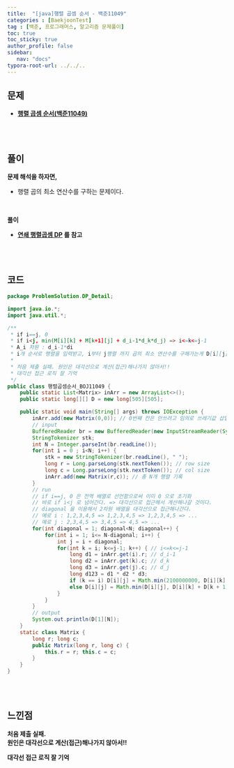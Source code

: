 ```yaml
---
title:  "[java]행렬 곱셈 순서 - 백준11049"
categories : [BaekjoonTest]
tag : [백준, 프로그래머스, 알고리즘 문제풀이]
toc: true
toc_sticky: true
author_profile: false
sidebar:
   nav: "docs"
typora-root-url: ../../..
---
```




## 문제

* **[행렬 곱셈 순서(백준11049)](https://www.acmicpc.net/problem/11049)**

<br><br>

## 풀이

**문제 해석을 하자면,**

* 행렬 곱의 최소 연산수를 구하는 문제이다.


<br>

**풀이**

* **[연쇄 행렬곱셈 DP](https://bh946.github.io/algorithm/(%EA%B0%9C%EB%85%90)-Dynamic_Programming(%EB%8F%99%EC%A0%81%EA%B3%84%ED%9A%8D%EB%B2%95)/#%EC%97%B0%EC%87%84-%ED%96%89%EB%A0%AC%EA%B3%B1%EC%85%88matrix-chain-multiplication) 를 참고**

<br><br>

## 코드

```java
package ProblemSolution.DP_Detail;

import java.io.*;
import java.util.*;

/**
 * if i==j, 0
 * if i<j, min(M[i][k] + M[k+1][j] + d_i-1*d_k*d_j) => i<=k<=j-1
 * A_i 차원 : d_i-1*di
 * i개 순서로 행렬을 입력받고, i부터 j행렬 까지 곱의 최소 연산수를 구해가는게 D[i][j] 이다.
 *
 * 처음 제출 실패. 원인은 대각선으로 계산(접근)해나가지 않아서!!
 * 대각선 접근 로직 잘 기억
 */
public class 행렬곱셈순서_BOJ11049 {
    public static List<Matrix> inArr = new ArrayList<>();
    public static long[][] D = new long[505][505];

    public static void main(String[] args) throws IOException {
        inArr.add(new Matrix(0,0)); // 0번째 칸은 안쓰려고 임의로 쓰레기값 삽입
        // input
        BufferedReader br = new BufferedReader(new InputStreamReader(System.in));
        StringTokenizer stk;
        int N = Integer.parseInt(br.readLine());
        for(int i = 0 ; i<N; i++) {
            stk = new StringTokenizer(br.readLine(), " ");
            long r = Long.parseLong(stk.nextToken()); // row size
            long c = Long.parseLong(stk.nextToken()); // col size
            inArr.add(new Matrix(r,c)); // 총 N개 행렬 기록
        }
        // run
        // if i==j, 0 은 전역 배열로 선언함으로써 이미 0 으로 초기화
        // 바로 if i<j 로 넘어간다. => 대각선으로 접근해서 계산해나갈 것이다.
        // diagonal 을 이용해서 2차원 배열을 대각선으로 접근해나간다.
        // 예로 i : 1,2,3,4,5 => 1,2,3,4,5 => 1,2,3,4,5 => ...
        // 예로 j : 2,3,4,5 => 3,4,5 => 4,5 => ...
        for(int diagonal = 1; diagonal<N; diagonal++) {
            for(int i = 1; i<= N-diagonal; i++) {
                int j = i + diagonal;
                for(int k = i; k<=j-1; k++) { // i<=k<=j-1
                    long d1 = inArr.get(i).r; // d_i-1
                    long d2 = inArr.get(k).c; // d_k
                    long d3 = inArr.get(j).c; // d_j
                    long d123 = d1 * d2 * d3;
                    if (k == i) D[i][j] = Math.min(2100000000, D[i][k] + D[k + 1][j] + d123);
                    else D[i][j] = Math.min(D[i][j], D[i][k] + D[k + 1][j] + d123);
                }
            }
        }
        // output
        System.out.println(D[1][N]);
    }
    static class Matrix {
        long r; long c;
        public Matrix(long r, long c) {
            this.r = r; this.c = c;
        }
    }
}
```

<br><br>

## 느낀점

**처음 제출 실패.   
원인은 대각선으로 계산(접근)해나가지 않아서!!**

**대각선 접근 로직 잘 기억**
